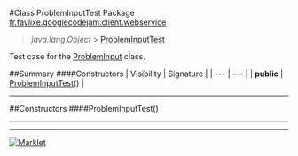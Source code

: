 #Class ProblemInputTest
Package [fr.faylixe.googlecodejam.client.webservice](README.md)<br>

> *java.lang.Object* > [ProblemInputTest](ProblemInputTest.md)



Test case for the [ProblemInput](ProblemInput.md) class.

##Summary
####Constructors
| Visibility | Signature |
| --- | --- |
| **public** | [ProblemInputTest](#probleminputtest)() |

---


##Constructors
####ProblemInputTest()
> 


---

---

[![Marklet](https://img.shields.io/badge/Generated%20by-Marklet-green.svg)](https://github.com/Faylixe/marklet)
